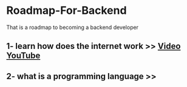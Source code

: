 # Roadmap-For-Backend
That is a roadmap to becoming a backend developer

## 1- learn how does the internet work >> [Video YouTube](https://www.youtube.com/watch?v=x3c1ih2NJEg)

## 2- what is a programming language >> 
